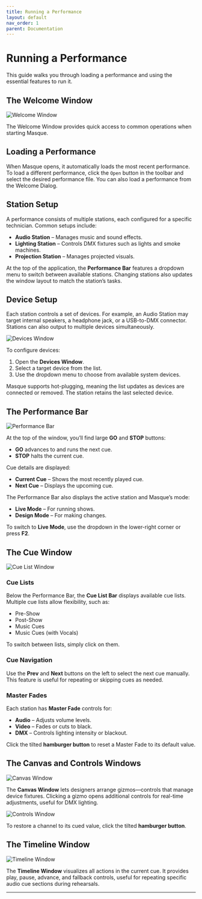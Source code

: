 ```yaml
---
title: Running a Performance
layout: default
nav_order: 1
parent: Documentation
---
```



# Running a Performance

This guide walks you through loading a performance and using the essential features to run it.

## The Welcome Window

![Welcome Window](../images/Masque_Welcome.png)

The Welcome Window provides quick access to common operations when starting Masque.

## Loading a Performance

When Masque opens, it automatically loads the most recent performance. To load a different performance, click the `Open` button in the toolbar and select the desired performance file. You can also load a performance from the Welcome Dialog.

## Station Setup

A performance consists of multiple stations, each configured for a specific technician. Common setups include:

- **Audio Station** – Manages music and sound effects.
- **Lighting Station** – Controls DMX fixtures such as lights and smoke machines.
- **Projection Station** – Manages projected visuals.

At the top of the application, the **Performance Bar** features a dropdown menu to switch between available stations. Changing stations also updates the window layout to match the station’s tasks.

## Device Setup

Each station controls a set of devices. For example, an Audio Station may target internal speakers, a headphone jack, or a USB-to-DMX connector. Stations can also output to multiple devices simultaneously.

![Devices Window](../images/Masque_Devices.png)

To configure devices:

1. Open the **Devices Window**.
2. Select a target device from the list.
3. Use the dropdown menu to choose from available system devices.

Masque supports hot-plugging, meaning the list updates as devices are connected or removed. The station retains the last selected device.

## The Performance Bar

![Performance Bar](../images/Masque_PerformanceBar.png)

At the top of the window, you’ll find large **GO** and **STOP** buttons:

- **GO** advances to and runs the next cue.
- **STOP** halts the current cue.

Cue details are displayed:

- **Current Cue** – Shows the most recently played cue.
- **Next Cue** – Displays the upcoming cue.

The Performance Bar also displays the active station and Masque’s mode:

- **Live Mode** – For running shows.
- **Design Mode** – For making changes.

To switch to **Live Mode**, use the dropdown in the lower-right corner or press **F2**.

## The Cue Window

![Cue List Window](../images/Masque_CueListWindow.png)

### Cue Lists

Below the Performance Bar, the **Cue List Bar** displays available cue lists. Multiple cue lists allow flexibility, such as:

- Pre-Show
- Post-Show
- Music Cues
- Music Cues (with Vocals)

To switch between lists, simply click on them.

### Cue Navigation

Use the **Prev** and **Next** buttons on the left to select the next cue manually. This feature is useful for repeating or skipping cues as needed.

### Master Fades

Each station has **Master Fade** controls for:

- **Audio** – Adjusts volume levels.
- **Video** – Fades or cuts to black.
- **DMX** – Controls lighting intensity or blackout.

Click the tilted **hamburger button** to reset a Master Fade to its default value.

## The Canvas and Controls Windows

![Canvas Window](../images/Masque_Canvas.png)

The **Canvas Window** lets designers arrange gizmos—controls that manage device fixtures. Clicking a gizmo opens additional controls for real-time adjustments, useful for DMX lighting.

![Controls Window](../images/Masque_Controls.png)

To restore a channel to its cued value, click the tilted **hamburger button**.

## The Timeline Window

![Timeline Window](../images/Masque_Timeline.png)

The **Timeline Window** visualizes all actions in the current cue. It provides play, pause, advance, and fallback controls, useful for repeating specific audio cue sections during rehearsals.

---
